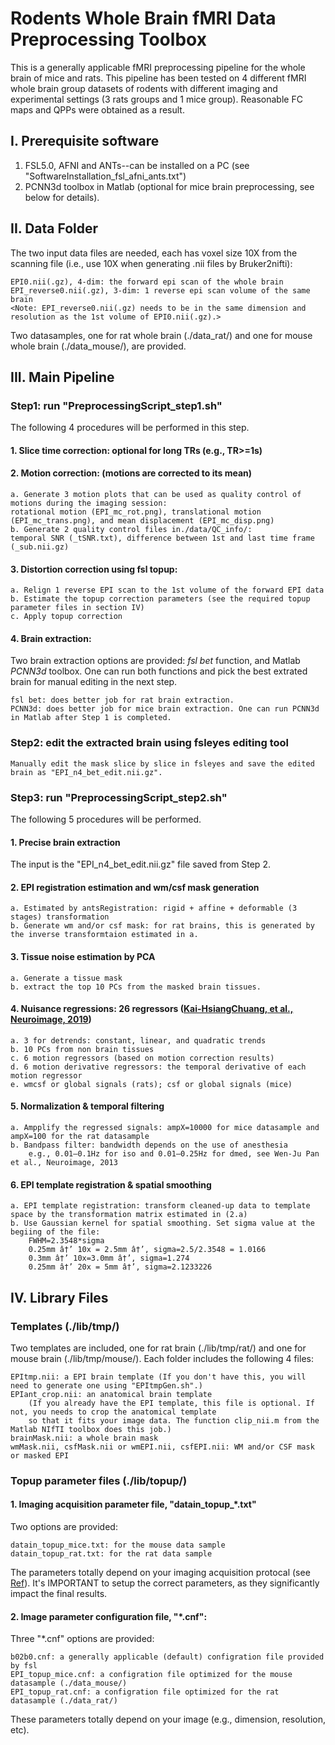 # Rodents Whole Brain fMRI Data Preprocessing Toolbox
This is a generally applicable fMRI preprocessing pipeline for the whole brain of mice and rats. This pipeline has been tested on 4 different fMRI whole brain group datasets of rodents with different imaging and experimental settings (3 rats groups and 1 mice group). Reasonable FC maps and QPPs were obtained as a result. 

<!---If you use this toolbox, please cite as Name (Date). Title [Type]. doi:10.5281/zenodo.XXXX--->

## I. Prerequisite software
1. FSL5.0, AFNI and ANTs--can be installed on a PC (see "SoftwareInstallation_fsl_afni_ants.txt")
2. PCNN3d toolbox in Matlab (optional for mice brain preprocessing, see below for details). 

## II. Data Folder 
The two input data files are needed, each has voxel size 10X from the scanning file (i.e., use 10X when generating .nii files by Bruker2nifti):

    EPI0.nii(.gz), 4-dim: the forward epi scan of the whole brain
    EPI_reverse0.nii(.gz), 3-dim: 1 reverse epi scan volume of the same brain
    <Note: EPI_reverse0.nii(.gz) needs to be in the same dimension and resolution as the 1st volume of EPI0.nii(.gz).>
Two datasamples, one for rat whole brain (./data_rat/) and one for mouse whole brain (./data_mouse/), are provided.     

## III. Main Pipeline
### Step1: run "PreprocessingScript_step1.sh"
The following 4 procedures will be performed in this step.
#### 1. Slice time correction: optional for long TRs (e.g., TR>=1s)
#### 2. Motion correction: (motions are corrected to its mean)
    a. Generate 3 motion plots that can be used as quality control of motions during the imaging session:
	rotational motion (EPI_mc_rot.png), translational motion (EPI_mc_trans.png), and mean displacement (EPI_mc_disp.png)
    b. Generate 2 quality control files in./data/QC_info/: 
	temporal SNR (_tSNR.txt), difference between 1st and last time frame (_sub.nii.gz)
#### 3. Distortion correction using fsl topup: 
    a. Relign 1 reverse EPI scan to the 1st volume of the forward EPI data 
    b. Estimate the topup correction parameters (see the required topup parameter files in section IV) 
    c. Apply topup correction
#### 4. Brain extraction: 
Two brain extraction options are provided: *fsl bet* function, and Matlab *PCNN3d* toolbox. One can run both functions and pick the best extrated brain for manual editing in the next step.

    fsl bet: does better job for rat brain extraction.
    PCNN3d: does better job for mice brain extraction. One can run PCNN3d in Matlab after Step 1 is completed.    
### Step2: edit the extracted brain using fsleyes editing tool
    Manually edit the mask slice by slice in fsleyes and save the edited brain as "EPI_n4_bet_edit.nii.gz".
### Step3: run "PreprocessingScript_step2.sh"
The following 5 procedures will be performed.
#### 1. Precise brain extraction
The input is the "EPI_n4_bet_edit.nii.gz" file saved from Step 2.
	
#### 2. EPI registration estimation and wm/csf mask generation
    a. Estimated by antsRegistration: rigid + affine + deformable (3 stages) transformation
    b. Generate wm and/or csf mask: for rat brains, this is generated by the inverse transformtaion estimated in a.
#### 3. Tissue noise estimation by PCA
    a. Generate a tissue mask
    b. extract the top 10 PCs from the masked brain tissues.
#### 4. Nuisance regressions: 26 regressors ([Kai-HsiangChuang, et al., Neuroimage, 2019](https://www.sciencedirect.com/science/article/pii/S105381191832192X))
    a. 3 for detrends: constant, linear, and quadratic trends
    b. 10 PCs from non brain tissues
    c. 6 motion regressors (based on motion correction results) 
    d. 6 motion derivative regressors: the temporal derivative of each motion regressor
    e. wmcsf or global signals (rats); csf or global signals (mice)
#### 5. Normalization & temporal filtering
    a. Ampplify the regressed signals: ampX=10000 for mice datasample and ampX=100 for the rat datasample
    b. Bandpass filter: bandwidth depends on the use of anesthesia
    	e.g., 0.01–0.1Hz for iso and 0.01–0.25Hz for dmed, see Wen-Ju Pan et al., Neuroimage, 2013
#### 6. EPI template registration & spatial smoothing
    a. EPI template registration: transform cleaned-up data to template space by the transformation matrix estimated in (2.a)
    b. Use Gaussian kernel for spatial smoothing. Set sigma value at the begiing of the file:
        FWHM=2.3548*sigma
        0.25mm â†’ 10x = 2.5mm â†’, sigma=2.5/2.3548 = 1.0166
        0.3mm â†’ 10x=3.0mm â†’, sigma=1.274
        0.25mm â†’ 20x = 5mm â†’, sigma=2.1233226        

## IV. Library Files 
### Templates (./lib/tmp/)
Two templates are included, one for rat brain (./lib/tmp/rat/) and one for mouse brain (./lib/tmp/mouse/). Each folder includes the following 4 files:
	
	EPItmp.nii: a EPI brain template (If you don't have this, you will need to generate one using "EPItmpGen.sh".)
	EPIant_crop.nii: an anatomical brain template 
		(If you already have the EPI template, this file is optional. If not, you needs to crop the anatomical template 
		so that it fits your image data. The function clip_nii.m from the Matlab NIfTI toolbox does this job.)
	brainMask.nii: a whole brain mask
	wmMask.nii, csfMask.nii or wmEPI.nii, csfEPI.nii: WM and/or CSF mask or masked EPI
### Topup parameter files (./lib/topup/)
#### 1. Imaging acquisition parameter file, "datain_topup_\*.txt"
Two options are provided: 

    datain_topup_mice.txt: for the mouse data sample
    datain_topup_rat.txt: for the rat data sample
The parameters totally depend on your imaging acquisition protocal (see [Ref](https://fsl.fmrib.ox.ac.uk/fsl/fslwiki/topup/TopupUsersGuide#A--datain)). It's IMPORTANT to setup the correct parameters, as they significantly impact the final results. 
#### 2. Image parameter configuration file, "\*.cnf": 
Three "\*.cnf" options are provided:

    b02b0.cnf: a generally applicable (default) configration file provided by fsl 
    EPI_topup_mice.cnf: a configration file optimized for the mouse datasample (./data_mouse/)
    EPI_topup_rat.cnf: a configration file optimized for the rat datasample (./data_rat/)
These parameters totally depend on your image (e.g., dimension, resolution, etc). 
